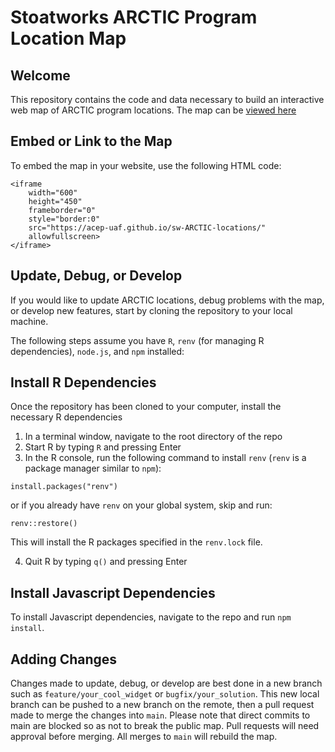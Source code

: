 # Stoatworks ARCTIC Program Location Map

## Welcome
This repository contains the code and data necessary to build an interactive web map of ARCTIC program locations. The map can be [viewed here](https://acep-uaf.github.io/sw-ARCTIC-locations/)

## Embed or Link to the Map
To embed the map in your website, use the following HTML code:

```
<iframe 
    width="600" 
    height="450" 
    frameborder="0" 
    style="border:0" 
    src="https://acep-uaf.github.io/sw-ARCTIC-locations/" 
    allowfullscreen>
</iframe>
```


## Update, Debug, or Develop
If you would like to update ARCTIC locations, debug problems with the map, or develop new features, start by cloning the repository to your local machine.

The following steps assume you have `R`, `renv` (for managing R dependencies), `node.js`, and `npm` installed:

## Install R Dependencies
Once the repository has been cloned to your computer, install the necessary R dependencies
1. In a terminal window, navigate to the root directory of the repo
2. Start R by typing `R` and pressing Enter
3. In the R console, run the following command to install `renv` (`renv` is a package manager similar to `npm`):
```
install.packages("renv")
```

or if you already have `renv` on your global system, skip and run:
```
renv::restore()
```
This will install the R packages specified in the `renv.lock` file. 

4. Quit R by typing `q()` and pressing Enter

## Install Javascript Dependencies
To install Javascript dependencies, navigate to the repo and run `npm install`. 

## Adding Changes
Changes made to update, debug, or develop are best done in a new branch such as `feature/your_cool_widget` or `bugfix/your_solution`. This new local branch can be pushed to a new branch on the remote, then a pull request made to merge the changes into `main`. Please note that direct commits to main are blocked so as not to break the public map. Pull requests will need approval before merging. All merges to `main` will rebuild the map. 